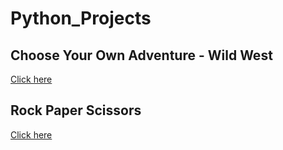 # Python_Projects
## Choose Your Own Adventure - Wild West
[Click here](https://replit.com/@marwokgure/Choose-Your-Own-Adventure-Python-Game)

## Rock Paper Scissors
[Click here](https://replit.com/@marwokgure/rock-paper-scissor-game)
